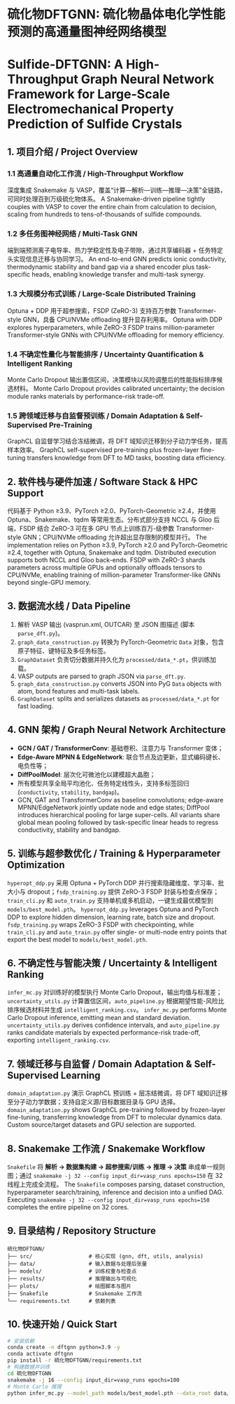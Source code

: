 # 硫化物DFTGNN: 硫化物晶体电化学性能预测的高通量图神经网络模型
# Sulfide-DFTGNN: A High-Throughput Graph Neural Network Framework for Large-Scale Electromechanical Property Prediction of Sulfide Crystals

## 1. 项目介绍 / Project Overview

### 1.1 高通量自动化工作流 / High-Throughput Workflow
深度集成 Snakemake 与 VASP，覆盖“计算—解析—训练—推理—决策”全链路，可同时处理百到万级硫化物体系。
A Snakemake-driven pipeline tightly couples with VASP to cover the entire chain from calculation to decision, scaling from hundreds to tens-of-thousands of sulfide compounds.

### 1.2 多任务图神经网络 / Multi-Task GNN
端到端预测离子电导率、热力学稳定性及电子带隙，通过共享编码器 + 任务特定头实现信息迁移与协同学习。
An end-to-end GNN predicts ionic conductivity, thermodynamic stability and band gap via a shared encoder plus task-specific heads, enabling knowledge transfer and multi-task synergy.

### 1.3 大规模分布式训练 / Large-Scale Distributed Training
Optuna + DDP 用于超参搜索，FSDP (ZeRO-3) 支持百万参数 Transformer-style GNN，具备 CPU/NVMe offloading 提升显存利用率。
Optuna with DDP explores hyperparameters, while ZeRO-3 FSDP trains million-parameter Transformer-style GNNs with CPU/NVMe offloading for memory efficiency.

### 1.4 不确定性量化与智能排序 / Uncertainty Quantification & Intelligent Ranking
Monte Carlo Dropout 输出置信区间，决策模块以风险调整后的性能指标排序候选材料。
Monte Carlo Dropout provides calibrated uncertainty; the decision module ranks materials by performance-risk trade-off.

### 1.5 跨领域迁移与自监督预训练 / Domain Adaptation & Self-Supervised Pre-Training
GraphCL 自监督学习结合冻结微调，将 DFT 域知识迁移到分子动力学任务，提高样本效率。
GraphCL self-supervised pre-training plus frozen-layer fine-tuning transfers knowledge from DFT to MD tasks, boosting data efficiency.

## 2. 软件栈与硬件加速 / Software Stack & HPC Support
代码基于 Python ≥3.9、PyTorch ≥2.0、PyTorch-Geometric ≥2.4，并使用 Optuna、Snakemake、tqdm 等常用生态。分布式部分支持 NCCL 与 Gloo 后端，FSDP 结合 ZeRO-3 可在多 GPU 节点上训练百万-级参数 Transformer-style GNN；CPU/NVMe offloading 允许超出显存限制的模型并行。
The implementation relies on Python ≥3.9, PyTorch ≥2.0 and PyTorch-Geometric ≥2.4, together with Optuna, Snakemake and tqdm. Distributed execution supports both NCCL and Gloo back-ends. FSDP with ZeRO-3 shards parameters across multiple GPUs and optionally offloads tensors to CPU/NVMe, enabling training of million-parameter Transformer-like GNNs beyond single-GPU memory.

## 3. 数据流水线 / Data Pipeline
1. 解析 VASP 输出 (vasprun.xml, OUTCAR) 至 JSON 图描述 (脚本 `parse_dft.py`)。
2. `graph_data_construction.py` 转换为 PyTorch-Geometric `Data` 对象，包含原子特征、键特征及多任务标签。
3. `GraphDataset` 负责切分数据并持久化为 `processed/data_*.pt`，供训练加载。
1. VASP outputs are parsed to graph JSON via `parse_dft.py`.
2. `graph_data_construction.py` converts JSON into PyG `Data` objects with atom, bond features and multi-task labels.
3. `GraphDataset` splits and serializes datasets as `processed/data_*.pt` for fast loading.

## 4. GNN 架构 / Graph Neural Network Architecture
- **GCN / GAT / TransformerConv**: 基础卷积、注意力与 Transformer 变体；
- **Edge-Aware MPNN & EdgeNetwork**: 联合节点及边更新，显式编码键长、电负性等；
- **DiffPoolModel**: 层次化可微池化以建模超大晶胞；
- 所有模型共享全局平均池化、任务特定线性头，支持多标签回归 (`conductivity`, `stability`, `bandgap`)。
- GCN, GAT and TransformerConv as baseline convolutions; edge-aware MPNN/EdgeNetwork jointly update node and edge states; DiffPool introduces hierarchical pooling for large super-cells. All variants share global mean pooling followed by task-specific linear heads to regress conductivity, stability and bandgap.

## 5. 训练与超参数优化 / Training & Hyperparameter Optimization
`hyperopt_ddp.py` 采用 Optuna + PyTorch DDP 并行搜索隐藏维度、学习率、批大小与 dropout；`fsdp_training.py` 提供 ZeRO-3 FSDP 封装与检查点保存；`train_cli.py` 和 `auto_train.py` 支持单机或多机启动，一键生成最优模型到 `models/best_model.pth`。
`hyperopt_ddp.py` leverages Optuna and PyTorch DDP to explore hidden dimension, learning rate, batch size and dropout. `fsdp_training.py` wraps ZeRO-3 FSDP with checkpointing, while `train_cli.py` and `auto_train.py` offer single- or multi-node entry points that export the best model to `models/best_model.pth`.

## 6. 不确定性与智能决策 / Uncertainty & Intelligent Ranking
`infer_mc.py` 对训练好的模型执行 Monte Carlo Dropout，输出均值与标准差；`uncertainty_utils.py` 计算置信区间，`auto_pipeline.py` 根据期望性能-风险比排序候选材料并生成 `intelligent_ranking.csv`。
`infer_mc.py` performs Monte Carlo Dropout inference, emitting mean and standard deviation. `uncertainty_utils.py` derives confidence intervals, and `auto_pipeline.py` ranks candidate materials by expected performance-risk trade-off, exporting `intelligent_ranking.csv`.

## 7. 领域迁移与自监督 / Domain Adaptation & Self-Supervised Learning
`domain_adaptation.py` 演示 GraphCL 预训练 + 层冻结微调，将 DFT 域知识迁移至分子动力学数据；支持自定义源/目标数据目录与 GPU 选择。
`domain_adaptation.py` shows GraphCL pre-training followed by frozen-layer fine-tuning, transferring knowledge from DFT to molecular dynamics data. Custom source/target datasets and GPU selection are supported.

## 8. Snakemake 工作流 / Snakemake Workflow
`Snakefile` 将 **解析 → 数据集构建 → 超参搜索/训练 → 推理 → 决策** 串成单一规则图；通过 `snakemake -j 32 --config input_dir=vasp_runs epochs=150` 在 32 线程上完成全流程。
The `Snakefile` composes parsing, dataset construction, hyperparameter search/training, inference and decision into a unified DAG. Executing `snakemake -j 32 --config input_dir=vasp_runs epochs=150` completes the entire pipeline on 32 cores.

## 9. 目录结构 / Repository Structure
```
硫化物DFTGNN/
├── src/                  # 核心实现 (gnn, dft, utils, analysis)
├── data/                 # 输入数据与处理后张量
├── models/               # 训练权重与检查点
├── results/              # 推理输出与可视化
├── plots/                # 绘图脚本与图片
├── Snakefile             # Snakemake 工作流
└── requirements.txt      # 依赖列表
```

## 10. 快速开始 / Quick Start
```bash
# 安装依赖
conda create -n dftgnn python=3.9 -y
conda activate dftgnn
pip install -r 硫化物DFTGNN/requirements.txt
# 构建数据并训练
cd 硫化物DFTGNN
snakemake -j 16 --config input_dir=vasp_runs epochs=100
# Monte Carlo 推理
python infer_mc.py --model_path models/best_model.pth --data_root data/gnn_data --output results/pred.csv
```
